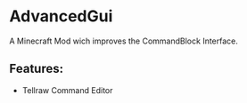 AdvancedGui
===========

A Minecraft Mod wich improves the CommandBlock Interface.

Features:
---------

* Tellraw Command Editor